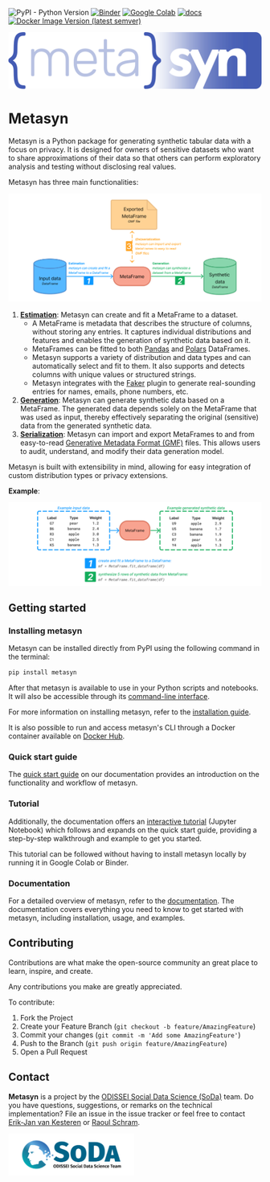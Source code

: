 ![PyPI - Python Version](https://img.shields.io/pypi/pyversions/metasyn)
[![Binder](https://mybinder.org/badge_logo.svg)](https://mybinder.org/v2/gh/sodascience/metasyn/HEAD?labpath=examples%2Fgetting_started.ipynb)
[![Google Colab](https://colab.research.google.com/assets/colab-badge.svg)](https://colab.research.google.com/github/sodascience/metasyn/blob/main/examples/getting_started.ipynb)
[![docs](https://readthedocs.org/projects/metasyn/badge/?version=latest)](https://metasyn.readthedocs.io/en/latest/index.html)
[![Docker Image Version (latest semver)](https://img.shields.io/docker/v/sodateam/metasyn?logo=docker&label=docker&color=blue)](https://hub.docker.com/r/sodateam/metasyn)

![Metasyn Logo](docs/source/images/logos/blue.svg)

# Metasyn
Metasyn is a Python package for generating synthetic tabular data with a focus on privacy. It is designed for owners of sensitive datasets who want to share approximations of their data so that others can perform exploratory analysis and testing without disclosing real values.

Metasyn has three main functionalities:

![Metasyn Pipeline](docs/source/images/pipeline_basic.png)

1. **[Estimation](https://metasynth.readthedocs.io/en/latest/usage/generating_metaframes.html)**: Metasyn can create and fit a MetaFrame to a dataset. 
   - A MetaFrame is metadata that describes the structure of columns, without storing any entries. It captures individual distributions and features and enables the generation of synthetic data based on it. 
   - MetaFrames can be fitted to both [Pandas](https://pandas.pydata.org/) and [Polars](https://pola.rs/) DataFrames. 
   - Metasyn supports a variety of distribution and data types and can automatically select and fit to them. It also supports and detects columns with unique values or structured strings. 
   - Metasyn integrates with the [Faker](https://faker.readthedocs.io/en/master/) plugin to generate real-sounding entries for names, emails, phone numbers, etc. 
2. **[Generation](https://metasynth.readthedocs.io/en/latest/usage/generating_synthetic_data.html)**: Metasyn can generate synthetic data based on a MetaFrame. The generated data depends solely on the MetaFrame that was used as input, thereby effectively separating the original (sensitive) data from the generated synthetic data.
3. **[Serialization](https://metasynth.readthedocs.io/en/latest/usage/exporting_metaframes.html)**: Metasyn can import and export MetaFrames to and from easy-to-read [Generative Metadata Format (GMF)](https://metasyn.readthedocs.io/en/latest/developer/GMF.html) files. This allows users to audit, understand, and modify their data generation model.

  
Metasyn is built with extensibility in mind, allowing for easy integration of custom distribution types or privacy extensions.


 **Example**: 

 ![Metasyn Example](docs/source/images/expanded_example_estimation_generation.png)
 


## Getting started
### Installing metasyn
Metasyn can be installed directly from PyPI using the following command in the terminal:

```sh
pip install metasyn
```

After that metasyn is available to use in your Python scripts and notebooks. It will also be accessible through its [command-line interface](https://metasyn.readthedocs.io/en/latest/usage/cli.html).

For more information on installing metasyn, refer to the [installation guide](https://metasyn.readthedocs.io/en/latest/usage/installation.html).

It is also possible to run and access metasyn's CLI through a Docker container available on [Docker Hub](https://hub.docker.com/r/sodateam/metasyn).  


### Quick start guide
The [quick start guide](https://metasyn.readthedocs.io/en/latest/usage/quick_start.html) on our documentation provides an introduction on the functionality and workflow of metasyn. 

### Tutorial
Additionally, the documentation offers an [interactive tutorial](https://metasyn.readthedocs.io/en/latest/usage/interactive_tutorials.html) (Jupyter Notebook) which follows and expands on the quick start guide, providing a step-by-step walkthrough and example to get you started. 

This tutorial can be followed without having to install metasyn locally by running it in Google Colab or Binder.

### Documentation
For a detailed overview of metasyn, refer to the [documentation](https://metasyn.readthedocs.io/en/latest/index.html). The documentation covers everything you need to know to get started with metasyn, including installation, usage, and examples.

<!-- CONTRIBUTING -->
## Contributing
Contributions are what make the open-source community an great place to learn, inspire, and create.

Any contributions you make are greatly appreciated.

To contribute:
1. Fork the Project
2. Create your Feature Branch (`git checkout -b feature/AmazingFeature`)
3. Commit your changes (`git commit -m 'Add some AmazingFeature'`)
4. Push to the Branch (`git push origin feature/AmazingFeature`)
5. Open a Pull Request


<!-- CONTACT -->
## Contact
**Metasyn** is a project by the [ODISSEI Social Data Science (SoDa)](https://odissei-data.nl/nl/soda/) team.
Do you have questions, suggestions, or remarks on the technical implementation? File an issue in the issue tracker or feel free to contact [Erik-Jan van Kesteren](https://github.com/vankesteren) or [Raoul Schram](https://github.com/qubixes).

<img src="docs/source/images/logos/soda.png" alt="SoDa logo" width="250px"/> 
